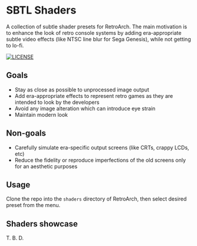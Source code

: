 # SBTL Shaders

A collection of subtle shader presets for RetroArch. The main motivation is to enhance the look of retro console systems by adding era-appropriate subtle video effects (like NTSC line blur for Sega Genesis), while not getting to lo-fi.

[![LICENSE](https://img.shields.io/badge/license-MIT-blue.svg)](https://github.com/cooper-org/cooper/tree/master/LICENSE)

## Goals

* Stay as close as possible to unprocessed image output
* Add era-appropriate effects to represent retro games as they are intended to look by the developers
* Avoid any image alteration which can introduce eye strain
* Maintain modern look

## Non-goals

* Carefully simulate era-specific output screens (like CRTs, crappy LCDs, etc)
* Reduce the fidelity or reproduce imperfections of the old screens only for an aesthetic purposes

## Usage

Clone the repo into the ```shaders``` directory of RetroArch, then select desired preset from the menu.

## Shaders showcase

T. B. D.
